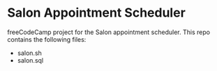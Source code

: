 # Salon Appointment Scheduler

freeCodeCamp project for the Salon appointment scheduler. This repo contains the following files:

- salon.sh
- salon.sql
